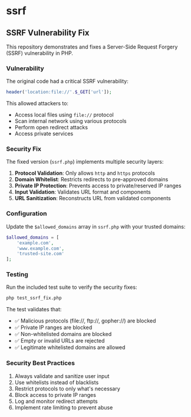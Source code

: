 # ssrf

## SSRF Vulnerability Fix

This repository demonstrates and fixes a Server-Side Request Forgery (SSRF) vulnerability in PHP.

### Vulnerability

The original code had a critical SSRF vulnerability:
```php
header('location:file://'.$_GET['url']);
```

This allowed attackers to:
- Access local files using `file://` protocol
- Scan internal network using various protocols
- Perform open redirect attacks
- Access private services

### Security Fix

The fixed version (`ssrf.php`) implements multiple security layers:

1. **Protocol Validation**: Only allows `http` and `https` protocols
2. **Domain Whitelist**: Restricts redirects to pre-approved domains
3. **Private IP Protection**: Prevents access to private/reserved IP ranges
4. **Input Validation**: Validates URL format and components
5. **URL Sanitization**: Reconstructs URL from validated components

### Configuration

Update the `$allowed_domains` array in `ssrf.php` with your trusted domains:

```php
$allowed_domains = [
    'example.com',
    'www.example.com',
    'trusted-site.com'
];
```

### Testing

Run the included test suite to verify the security fixes:

```bash
php test_ssrf_fix.php
```

The test validates that:
- ✅ Malicious protocols (file://, ftp://, gopher://) are blocked
- ✅ Private IP ranges are blocked
- ✅ Non-whitelisted domains are blocked
- ✅ Empty or invalid URLs are rejected
- ✅ Legitimate whitelisted domains are allowed

### Security Best Practices

1. Always validate and sanitize user input
2. Use whitelists instead of blacklists
3. Restrict protocols to only what's necessary
4. Block access to private IP ranges
5. Log and monitor redirect attempts
6. Implement rate limiting to prevent abuse